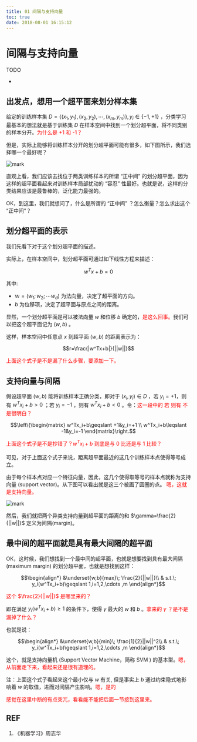 ```yaml
---
title: 01 间隔与支持向量
toc: true
date: 2018-08-01 16:15:12
---
```

# 间隔与支持向量

TODO

-


## 出发点，想用一个超平面来划分样本集

给定的训练样本集 $D=\{(x_1,y_1),(x_2,y_2),\cdots ,(x_m,y_m)\},y_i\in \{-1,+1\}$ ，分类学习最基本的想法就是基于训练集 $D$ 在样本空间中找到一个划分超平面，将不同类别的样本分开。<span style="color:red;">为什么是 +1 和 -1？</span>

但是，实际上能够将训练样本分开的划分超平面可能有很多，如下图所示，我们选择哪一个最好呢？

![mark](http://pacdb2bfr.bkt.clouddn.com/blog/image/180627/JaDCGAjhfh.png?imageslim)


直观上看，我们应该去找位于两类训练样本的所谓 “正中间” 的划分超平面，因为这样的超平面看起来对训练样本局部扰动的 “容忍” 性最好。也就是说，这样的分类结果应该是最鲁棒的，泛化能力最强的。

OK，到这里，我们就想问了，什么是所谓的 “正中间” ？怎么衡量？怎么求出这个 “正中间”？


## 划分超平面的表示

我们先看下对于这个划分超平面的描述。

实际上，在样本空间中，划分超平面可通过如下线性方程来描述：

$$w^Tx+b=0$$

其中:

- $\mathbb{w}=(w_1;w_2;\cdots w_d)$ 为法向量，决定了超平面的方向。
- $b$ 为位移项，决定了超平面与原点之间的距离。

显然，一个划分超平面是可以被法向量 $w$ 和位移 $b$ 确定的，<span style="color:red;">是这么回事。</span>我们可以把这个超平面记为 $(w,b)$ 。

这样，样本空间中任意点 $x$ 到超平面 $(w,b)$ 的距离表示为：

$$r=\frac{|w^Tx+b|}{||w||}$$

<span style="color:red;">上面这个式子是不是漏了什么步骤，要添加一下。</span>

## 支持向量与间隔

假设超平面 $(w,b)$ 能将训练样本正确分类，即对于 $(x_i,y_i)\in D$ ，若 $y_i=+1$，则有 $w^Tx_i+b>0$ ；若 $y_i=-1$ ，则有 $w^Tx_i+b<0$ 。令：<span style="color:red;">这一段中的 若 则有 不是很明白？</span>

$$\left\{\begin{matrix} w^Tx_i+b\geqslant +1&y_i=+1 \\ w^Tx_i+b\leqslant -1&y_i=-1 \end{matrix}\right.$$

<span style="color:red;">上面这个式子是不是抄错了？$w^Tx_i+b$ 到底是与 0 比还是与 1 比较？</span>

可见，对于上面这个式子来说，距离超平面最近的这几个训练样本点使得等号成立。

由于每个样本点对应一个特征向量，因此，这几个使得取等号的样本点就称为支持向量 (support vector)。从下图可以看出就是这三个被画了圆圈的点。 <span style="color:red;">嗯，这就是支持向量。</span>

![mark](http://pacdb2bfr.bkt.clouddn.com/blog/image/180627/h9jKJD4J15.png?imageslim)


然后，我们就把两个异类支持向量到超平面的距离的和 $\gamma=\frac{2}{||w||}$ 定义为间隔(margin)。


## 最中间的超平面就是具有最大间隔的超平面


OK，这时候，我们想找到一个最中间的超平面，也就是想要找到具有最大间隔 (maximum margin) 的划分超平面，也就是想找到这样：

$$\begin{align*} &\underset{w,b}{max}\; \frac{2}{||w||}\\ & s.t.\; y_i(w^Tx_i+b)\geqslant 1,i=1,2,\cdots ,m \end{align*}$$

<span style="color:red;">这个 $\frac{2}{||w||}$ 是哪里来的？</span>

即在满足 $y_i(w^Tx_i+b)\geqslant 1$ 的条件下，使得 $\gamma$ 最大的 $w$ 和 $b$ 。<span style="color:red;">拿来的 $\gamma$ ？是不是漏掉了什么？</span>

也就是说：

$$\begin{align*} &\underset{w,b}{min}\; \frac{1}{2}||w||^2\\ & s.t.\; y_i(w^Tx_i+b)\geqslant 1,i=1,2,\cdots ,m \end{align*}$$

这个，就是支持向量机 (Support Vector Machine，简称 SVM ) 的基本型。<span style="color:red;">嗯，从前面走下来，看起来还是很有道理的。</span>

注：上面这个式子看起来这个最小仅与 $w$ 有关, 但是事实上 $b$ 通过约束隐式地影响着 $w$ 的取值，进而对间隔产生影响。<span style="color:red;">嗯，是的</span>


<span style="color:red;">感觉在这里中断的有点突兀，看看能不能把后面一节接到这里来。</span>


## REF
1. 《机器学习》周志华
